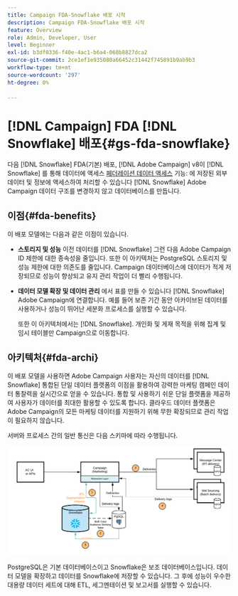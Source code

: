 ```yaml
---
title: Campaign FDA-Snowflake 배포 시작
description: Campaign FDA-Snowflake 배포 시작
feature: Overview
role: Admin, Developer, User
level: Beginner
exl-id: b3df0336-f40e-4ac1-b6a4-068b8827dca2
source-git-commit: 2ce1ef1e935080a66452c31442f745891b9ab9b3
workflow-type: tm+mt
source-wordcount: '297'
ht-degree: 0%

---
```


# [!DNL Campaign] FDA [!DNL Snowflake] 배포{#gs-fda-snowflake}

다음 [!DNL Snowflake] FDA(기본) 배포, [!DNL Adobe Campaign] v8이 [!DNL Snowflake] 를 통해 데이터에 액세스 [페더레이션 데이터 액세스](../connect/fda.md) 기능: 에 저장된 외부 데이터 및 정보에 액세스하여 처리할 수 있습니다 [!DNL Snowflake] Adobe Campaign 데이터 구조를 변경하지 않고 데이터베이스를 만듭니다.

## 이점{#fda-benefits}

이 배포 모델에는 다음과 같은 이점이 있습니다.

* **스토리지 및 성능**
이전 데이터를 [!DNL Snowflake] 그런 다음 Adobe Campaign ID 제한에 대한 종속성을 줄입니다. 또한 이 아키텍처는 PostgreSQL 스토리지 및 성능 제한에 대한 의존도를 줄입니다. Campaign 데이터베이스에 데이터가 적게 저장되므로 성능이 향상되고 유지 관리 작업이 더 빨리 수행됩니다.

* **데이터 모델 확장 및 데이터 관리**
에서 표를 만들 수 있습니다 [!DNL Snowflake] Adobe Campaign에 연결합니다. 예를 들어 보존 기간 동안 아카이브된 데이터를 사용하거나 성능이 뛰어난 세분화 프로세스를 실행할 수 있습니다.

   또한 이 아키텍처에서는 [!DNL Snowflake]. 개인화 및 게재 목적을 위해 집계 및 임시 테이블만 Campaign으로 이동합니다.


## 아키텍처{#fda-archi}

이 배포 모델을 사용하면 Adobe Campaign 사용자는 자신의 데이터를 [!DNL Snowflake] 통합된 단일 데이터 플랫폼의 이점을 활용하여 강력한 마케팅 캠페인 데이터 통찰력을 실시간으로 얻을 수 있습니다. 통합 및 사용하기 쉬운 단일 플랫폼을 제공하여 사용자가 데이터를 최대한 활용할 수 있도록 합니다. 클라우드 데이터 플랫폼은 Adobe Campaign의 모든 마케팅 데이터를 지원하기 위해 무한 확장되므로 관리 작업이 필요하지 않습니다.

서버와 프로세스 간의 일반 통신은 다음 스키마에 따라 수행됩니다.

![](assets/fda-architecture.png)

PostgreSQL은 기본 데이터베이스이고 Snowflake은 보조 데이터베이스입니다. 데이터 모델을 확장하고 데이터를 Snowflake에 저장할 수 있습니다. 그 후에 성능이 우수한 대용량 데이터 세트에 대해 ETL, 세그멘테이션 및 보고서를 실행할 수 있습니다.
